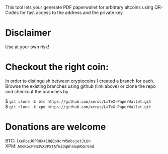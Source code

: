 This tool lets your generate PDF paperwallet for arbitrary altcoins
using QR-Codes for fast access to the address and the private key.

# Disclaimer #
Use at your own risk!

# Checkout the right coin: #
In order to distinguish between cryptocoins I created a branch for each.
Browse the existing branches using github (link above) or clone the repo and
checkout the branches by

$ `git clone -b btc https://github.com/xeroc/LaTeX-PaperWallet.git`  
$ `git clone -b xpm https://github.com/xeroc/LaTeX-PaperWallet.git`

# Donations are welcome #
BTC: `1XeRocJ6PRUX419QQo9crW5nbsjetJLUn`  
XPM:	`AXeRocF9m3VX3P5TAfGiDq6hSSqWG5r6nd`
